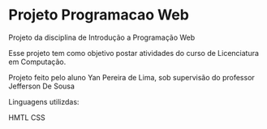 # Projeto Programacao Web
 Projeto da disciplina de Introdução a Programação Web

Esse projeto tem como objetivo postar atividades do curso de Licenciatura em Computação.

Projeto feito pelo aluno Yan Pereira de Lima, sob supervisão do professor Jefferson De Sousa

Linguagens utilizdas:

HMTL
CSS
